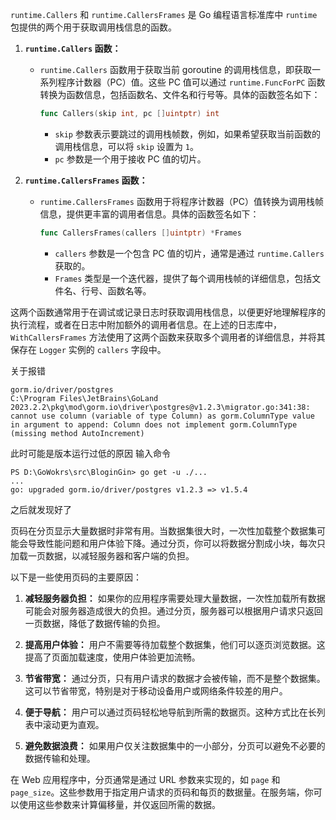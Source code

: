 `runtime.Callers` 和 `runtime.CallersFrames` 是 Go 编程语言标准库中 `runtime` 包提供的两个用于获取调用栈信息的函数。

1. **`runtime.Callers` 函数：**
    - `runtime.Callers` 函数用于获取当前 goroutine 的调用栈信息，即获取一系列程序计数器（PC）值。这些 PC 值可以通过 `runtime.FuncForPC` 函数转换为函数信息，包括函数名、文件名和行号等。具体的函数签名如下：
      ```go
      func Callers(skip int, pc []uintptr) int
      ```
        - `skip` 参数表示要跳过的调用栈帧数，例如，如果希望获取当前函数的调用栈信息，可以将 `skip` 设置为 `1`。
        - `pc` 参数是一个用于接收 PC 值的切片。

2. **`runtime.CallersFrames` 函数：**
    - `runtime.CallersFrames` 函数用于将程序计数器（PC）值转换为调用栈帧信息，提供更丰富的调用者信息。具体的函数签名如下：
      ```go
      func CallersFrames(callers []uintptr) *Frames
      ```
        - `callers` 参数是一个包含 PC 值的切片，通常是通过 `runtime.Callers` 获取的。
        - `Frames` 类型是一个迭代器，提供了每个调用栈帧的详细信息，包括文件名、行号、函数名等。

这两个函数通常用于在调试或记录日志时获取调用栈信息，以便更好地理解程序的执行流程，或者在日志中附加额外的调用者信息。在上述的日志库中，`WithCallersFrames` 方法使用了这两个函数来获取多个调用者的详细信息，并将其保存在 `Logger` 实例的 `callers` 字段中。


关于报错

```shell
gorm.io/driver/postgres 
C:\Program Files\JetBrains\GoLand 2023.2.2\pkg\mod\gorm.io\driver\postgres@v1.2.3\migrator.go:341:38: cannot use column (variable of type Column) as gorm.ColumnType value in argument to append: Column does not implement gorm.ColumnType (missing method AutoIncrement)
```
此时可能是版本运行过低的原因
输入命令
```shell
PS D:\GoWokrs\src\BloginGin> go get -u ./...                                             
...
go: upgraded gorm.io/driver/postgres v1.2.3 => v1.5.4
```
之后就发现好了



页码在分页显示大量数据时非常有用。当数据集很大时，一次性加载整个数据集可能会导致性能问题和用户体验下降。通过分页，你可以将数据分割成小块，每次只加载一页数据，以减轻服务器和客户端的负担。

以下是一些使用页码的主要原因：

1. **减轻服务器负担：** 如果你的应用程序需要处理大量数据，一次性加载所有数据可能会对服务器造成很大的负担。通过分页，服务器可以根据用户请求只返回一页数据，降低了数据传输的负担。

2. **提高用户体验：** 用户不需要等待加载整个数据集，他们可以逐页浏览数据。这提高了页面加载速度，使用户体验更加流畅。

3. **节省带宽：** 通过分页，只有用户请求的数据才会被传输，而不是整个数据集。这可以节省带宽，特别是对于移动设备用户或网络条件较差的用户。

4. **便于导航：** 用户可以通过页码轻松地导航到所需的数据页。这种方式比在长列表中滚动更为直观。

5. **避免数据浪费：** 如果用户仅关注数据集中的一小部分，分页可以避免不必要的数据传输和处理。

在 Web 应用程序中，分页通常是通过 URL 参数来实现的，如 `page` 和 `page_size`。这些参数用于指定用户请求的页码和每页的数据量。在服务端，你可以使用这些参数来计算偏移量，并仅返回所需的数据。





